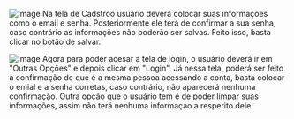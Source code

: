 ![image](https://github.com/gabrielveraspinto/Trabalho2BI.LocalStorage/assets/111620826/f86d8caa-bd49-4f77-8994-4a0edd82b265)
Na tela de Cadstroo usuário deverá colocar suas informações como o email e senha. Posteriormente ele terá de confirmar a sua senha,  caso contrário as informações não poderão ser salvas. Feito isso, basta clicar no botão de salvar.

![image](https://github.com/gabrielveraspinto/Trabalho2BI.LocalStorage/assets/111620826/7db012e3-1b1d-44c6-8ea6-ca790be541fe)
Agora para poder acesar a tela de login, o usuário deverá ir em "Outras Opções" e depois clicar em "Login". Já nessa tela, poderá ser feito a confirmação de que é a mesma pessoa acessando a conta, basta colocar o emial e a senha corretas, caso contrário, não aparecerá nenhuma confirmação. Outra opção que o usuário tem é de poder limpar suas informações, assim não terá nenhuma informaçao a resperito dele. 
